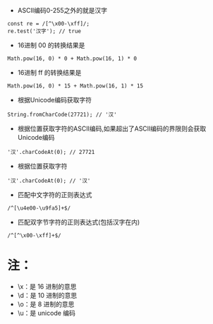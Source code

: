 * ASCII编码0-255之外的就是汉字
```
const re = /[^\x00-\xff]/;
re.test('汉字'); // true
```
* 16进制 00 的转换结果是
```
Math.pow(16, 0) * 0 + Math.pow(16, 1) * 0
```
* 16进制 ff 的转换结果是
```
Math.pow(16, 0) * 15 + Math.pow(16, 1) * 15
```

* 根据Unicode编码获取字符
```
String.fromCharCode(27721); // '汉'
```

* 根据位置获取字符的ASCII编码,如果超出了ASCII编码的界限则会获取Unicode编码
```
'汉'.charCodeAt(0); // 27721
```

* 根据位置获取字符
```
'汉'.charCodeAt(0); // '汉'
```

* 匹配中文字符的正则表达式
```
/^[\u4e00-\u9fa5]+$/
```

* 匹配双字节字符的正则表达式(包括汉字在内)
```
/^[^\x00-\xff]+$/
```

# 注：
* \x：是 16 进制的意思
* \d：是 10 进制的意思
* \o：是 8 进制的意思
* \u：是 unicode 编码